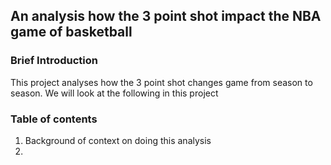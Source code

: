 ## An analysis how the 3 point shot impact the NBA game of basketball

### Brief Introduction
This project analyses how the 3 point shot changes game from season to season. We will look at the following in this project

### Table of contents
1. Background of context on doing this analysis
2. 
